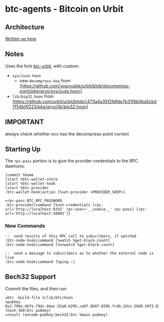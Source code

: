 # btc-agents - Bitcoin on Urbit

## Architecture
[Written up here](ARCH.md)

## Notes
Uses the fork [btc-urbit](https://github.com/timlucmiptev/btc-urbit), with custom:
- `sys/zuse.hoon`
  * new `decompress-key` from [https://github.com/yosoyubik/urbit/blob/decompress-point/pkg/arvo/sys/zuse.hoon]
- `lib/bip32.hoon` from [https://github.com/urbit/urbit/blob/c473a4a35f2fdfde7b31f8b0ba5cbd7f54b0f223/pkg/arvo/lib/bip32.hoon]

## IMPORTANT
always check whether ecc has the decompress-point correct

## Starting Up
The `rpc-pass` portion is to give the provider credentials to the RPC daemons.
```
|commit %home
|start %btc-wallet-store
|start %btc-wallet-hook
|start %btc-provider
:btc-wallet-hook|action [%set-provider <PROVIDER_SHIP>]

=rpc-pass BTC_RPC_PASSWORD
:btc-provider|command [%set-credentials [rpc-url='http://localhost:8332' rpc-user='__cookie__' rpc-pass] [rpc-url='http://localhost:50002']]
```


### New Commands
```
::  send results of this RPC call to subscribers, if watched
:btc-node-hook|command [%watch %get-block-count]
:btc-node-hook|command [%unwatch %get-block-count]

::  send a message to subscribers as to whether the external node is live
:btc-node-hook|command [%ping ~]
```

## Bech32 Support
Commit the files, and then run:
```
=btc -build-file %/lib/btc/hoon
=pubkey 0x2.79be.667e.f9dc.bbac.55a0.6295.ce87.0b07.029b.fcdb.2dce.28d9.59f2.815b.16f8.1798
(hash-160:btc pubkey)
=result (encode-pubkey:bech32:btc %main pubkey)
```

